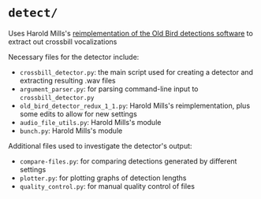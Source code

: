 # `detect/`

Uses Harold Mills's 
[reimplementation of the Old Bird detections software](https://github.com/HaroldMills/Vesper/tree/master/vesper/old_bird) 
to extract out crossbill vocalizations

Necessary files for the detector include:
* `crossbill_detector.py`: the main script used for creating a detector and extracting resulting .wav files
* `argument_parser.py`: for parsing command-line input to `crossbill_detector.py`
* `old_bird_detector_redux_1_1.py`: Harold Mills's reimplementation, plus some edits to allow for new settings
* `audio_file_utils.py`: Harold Mills's module
* `bunch.py`: Harold Mills's module

Additional files used to investigate the detector's output:
* `compare-files.py`: for comparing detections generated by different settings 
* `plotter.py`: for plotting graphs of detection lengths
* `quality_control.py`: for manual quality control of files
